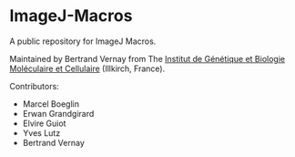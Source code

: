 # ImageJ-Macros


A public repository for ImageJ Macros.

Maintained by Bertrand Vernay from The [Institut de Génétique et Biologie Moléculaire et Cellulaire](http://ici.igbmc.fr/) (Illkirch, France).


Contributors:
  - Marcel Boeglin
  - Erwan Grandgirard
  - Elvire Guiot
  - Yves Lutz
  - Bertrand Vernay

